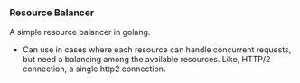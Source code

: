 ### Resource Balancer

A simple resource balancer in golang. 

- Can use in cases where each resource can handle concurrent requests, but need a balancing among the available resources. Like, HTTP/2 connection, a single http2 connection.   
